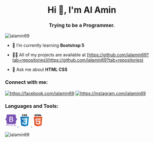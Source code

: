 <h1 align="center">Hi 👋, I'm Al Amin</h1>
<h3 align="center">Trying to be a Programmer.</h3>

<p align="left"> <img src="https://komarev.com/ghpvc/?username=ialamin69&label=Profile%20views&color=0e75b6&style=flat" alt="ialamin69" /> </p>

- 🌱 I’m currently learning **Bootstrap 5**

- 👨‍💻 All of my projects are available at [https://github.com/ialamin69?tab=repositories](https://github.com/ialamin69?tab=repositories)

- 💬 Ask me about **HTML CSS**

<h3 align="left">Connect with me:</h3>
<p align="left">
<a href="https://fb.com/https://facebook.com/ialamin69" target="blank"><img align="center" src="https://raw.githubusercontent.com/rahuldkjain/github-profile-readme-generator/master/src/images/icons/Social/facebook.svg" alt="https://facebook.com/ialamin69" height="30" width="40" /></a>
<a href="https://instagram.com/https://instagram.com/ialamin69" target="blank"><img align="center" src="https://raw.githubusercontent.com/rahuldkjain/github-profile-readme-generator/master/src/images/icons/Social/instagram.svg" alt="https://instagram.com/ialamin69" height="30" width="40" /></a>
</p>

<h3 align="left">Languages and Tools:</h3>
<p align="left"> <a href="https://getbootstrap.com" target="_blank" rel="noreferrer"> <img src="https://raw.githubusercontent.com/devicons/devicon/master/icons/bootstrap/bootstrap-plain-wordmark.svg" alt="bootstrap" width="40" height="40"/> </a> <a href="https://www.w3schools.com/css/" target="_blank" rel="noreferrer"> <img src="https://raw.githubusercontent.com/devicons/devicon/master/icons/css3/css3-original-wordmark.svg" alt="css3" width="40" height="40"/> </a> <a href="https://www.w3.org/html/" target="_blank" rel="noreferrer"> <img src="https://raw.githubusercontent.com/devicons/devicon/master/icons/html5/html5-original-wordmark.svg" alt="html5" width="40" height="40"/> </a> </p>

<p><img align="center" src="https://github-readme-stats.vercel.app/api/top-langs?username=ialamin69&show_icons=true&locale=en&layout=compact" alt="ialamin69" /></p>
